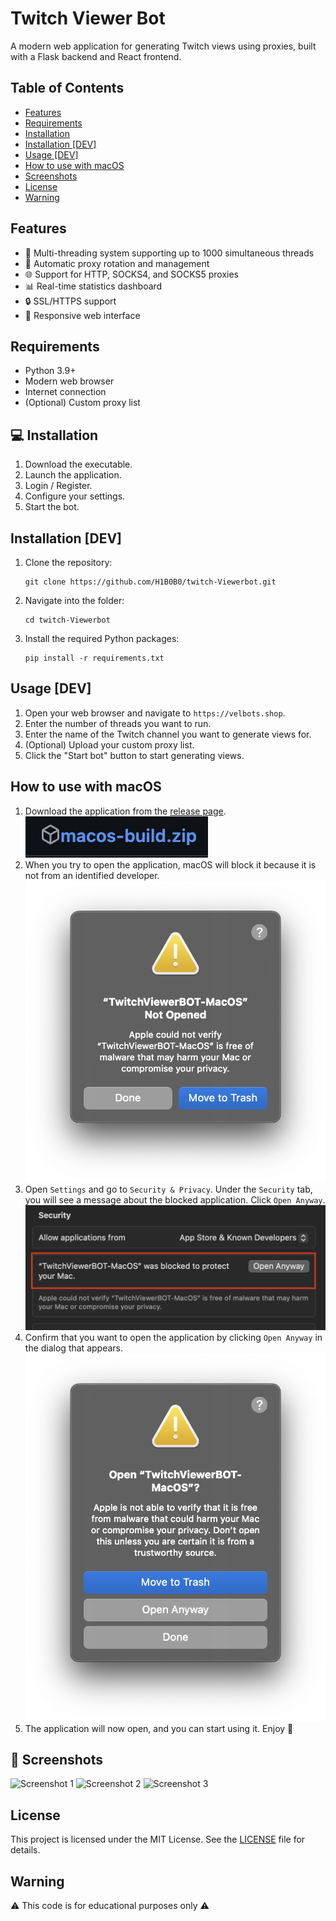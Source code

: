# Twitch Viewer Bot

A modern web application for generating Twitch views using proxies, built with a Flask backend and React frontend.

## Table of Contents

- [Features](#features)
- [Requirements](#requirements)
- [Installation](#installation)
- [Installation [DEV]](#installation-dev)
- [Usage [DEV]](#usage-dev)
- [How to use with macOS](#how-to-use-with-macos)
- [Screenshots](#screenshots)
- [License](#license)
- [Warning](#warning)

## Features

- 🚀 Multi-threading system supporting up to 1000 simultaneous threads
- 🔄 Automatic proxy rotation and management
- 🌐 Support for HTTP, SOCKS4, and SOCKS5 proxies
- 📊 Real-time statistics dashboard
- 🔒 SSL/HTTPS support
- 📱 Responsive web interface

## Requirements

- Python 3.9+
- Modern web browser
- Internet connection
- (Optional) Custom proxy list

## 💻 Installation

1. Download the executable.
2. Launch the application.
3. Login / Register.
4. Configure your settings.
5. Start the bot.

## Installation [DEV]

1. Clone the repository:
   ```shell
   git clone https://github.com/H1B0B0/twitch-Viewerbot.git
   ```
2. Navigate into the folder:
   ```shell
   cd twitch-Viewerbot
   ```
3. Install the required Python packages:
   ```shell
   pip install -r requirements.txt
   ```

## Usage [DEV]

1. Open your web browser and navigate to `https://velbots.shop`.
2. Enter the number of threads you want to run.
3. Enter the name of the Twitch channel you want to generate views for.
4. (Optional) Upload your custom proxy list.
5. Click the "Start bot" button to start generating views.

## How to use with macOS

1. Download the application from the [release page](https://github.com/H1B0B0/twitch-Viewerbot/releases).
   ![macOS version](./images/macos_file.png)
2. When you try to open the application, macOS will block it because it is not from an identified developer.
   ![macOS block message](./images/macos_block.png)
3. Open `Settings` and go to `Security & Privacy`. Under the `Security` tab, you will see a message about the blocked application. Click `Open Anyway`.
   ![Enable macOS application](images/enable_macos.png)
4. Confirm that you want to open the application by clicking `Open Anyway` in the dialog that appears.
   ![Execute the app](./images/use_macos.png)
5. The application will now open, and you can start using it. Enjoy 🚀

## 📸 Screenshots

![Screenshot 1](https://github.com/user-attachments/assets/c292df62-3bde-4240-93c3-a83f573af90e)
![Screenshot 2](https://github.com/user-attachments/assets/ff64062e-7b30-4b14-9faf-0f798197222f)
![Screenshot 3](https://github.com/user-attachments/assets/349d778e-310a-4899-9667-8e1da2893fa8)

## License

This project is licensed under the MIT License. See the [LICENSE](LICENSE) file for details.

## Warning

⚠ This code is for educational purposes only ⚠
